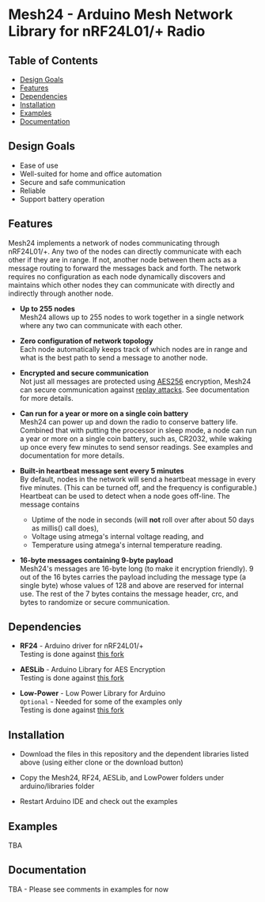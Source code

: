 # Mesh24 - Arduino Mesh Network Library for nRF24L01/+ Radio

## Table of Contents

- [Design Goals](https://github.com/j7only/Mesh24#design-goals)
- [Features](https://github.com/j7only/Mesh24#features)
- [Dependencies](https://github.com/j7only/Mesh24#dependencies)
- [Installation](https://github.com/j7only/Mesh24#installation)
- [Examples](https://github.com/j7only/Mesh24#examples)
- [Documentation](https://github.com/j7only/Mesh24#documentation)

## Design Goals

- Ease of use
- Well-suited for home and office automation
- Secure and safe communication
- Reliable
- Support battery operation

## Features

Mesh24 implements a network of nodes communicating through nRF24L01/+.  Any two of the nodes can directly communicate with each other if they are in range.  If not, another node between them acts as a message routing to forward the messages back and forth.  The network requires no configuration as each node dynamically discovers and maintains which other nodes they can communicate with directly and indirectly through another node.

- **Up to 255 nodes**  
Mesh24 allows up to 255 nodes to work together in a single network where any two can communicate with each other.

- **Zero configuration of network topology**  
Each node automatically keeps track of which nodes are in range and what is the best path to send a message to another node.

- **Encrypted and secure communication**  
Not just all messages are protected using [AES256](http://en.wikipedia.org/wiki/Advanced_Encryption_Standard) encryption, Mesh24 can secure communication against [replay attacks](http://en.wikipedia.org/wiki/Replay_attack).  See documentation for more details.

- **Can run for a year or more on a single coin battery**  
Mesh24 can power up and down the radio to conserve battery life.  Combined that with putting the processor in sleep mode, a node can run a year or more on a single coin battery, such as, CR2032, while waking up once every few minutes to send sensor readings.  See examples and documentation for more details.

- **Built-in heartbeat message sent every 5 minutes**  
By default, nodes in the network will send a heartbeat message in every five minutes.  (This can be turned off, and the frequency is configurable.)  Heartbeat can be used to detect when a node goes off-line.  The message contains
  - Uptime of the node in seconds (will __not__ roll over after about 50 days as millis() call does),
  - Voltage using atmega's internal voltage reading, and
  - Temperature using atmega's internal temperature reading.

- **16-byte messages containing 9-byte payload**  
Mesh24's messages are 16-byte long (to make it encryption friendly).  9 out of the 16 bytes carries the payload including the message type (a single byte) whose values of 128 and above are reserved for internal use.  The rest of the 7 bytes contains the message header, crc, and bytes to randomize or secure communication.

## Dependencies

- **RF24** - Arduino driver for nRF24L01/+  
Testing is done against [this fork](https://github.com/j7only/RF24)  

- **AESLib** - Arduino Library for AES Encryption  
Testing is done against [this fork](https://github.com/j7only/AESLib)  

- **Low-Power** - Low Power Library for Arduino  
`Optional` - Needed for some of the examples only  
Testing is done against [this fork](https://github.com/j7only/Low-Power)  

## Installation

- Download the files in this repository and the dependent libraries listed above (using either clone or the download button)

- Copy the Mesh24, RF24, AESLib, and LowPower folders under arduino/libraries folder

- Restart Arduino IDE and check out the examples


## Examples

TBA

## Documentation

TBA - Please see comments in examples for now
